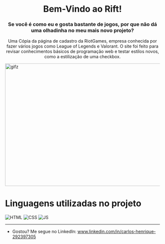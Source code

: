 <h1 align="center" style="border=none">Bem-Vindo ao Rift!</h1>

<h3 align="center">Se você é como eu e gosta bastante de jogos, por que não dá uma olhadinha no meu mais novo projeto?</h3>

<p align="center">Uma Cópia da página de cadastro da RiotGames, empresa conhecida por fazer vários jogos como League of Legends e Valorant. O site foi feito para revisar conhecimentos básicos de programação web e testar estilos novos, como a estilização de uma checkbox.</p>

<img align="center" alt="gifz" height="400" width="1000em" src="https://cdn1.epicgames.com/offer/24b9b5e323bc40eea252a10cdd3b2f10/EGS_LeagueofLegends_RiotGames_S1_2560x1440-80471666c140f790f28dff68d72c384b"/> 

# Linguagens utilizadas no projeto

<div style="display:inline-block">
<img align="center" src="https://img.shields.io/badge/HTML5-E34F26?style=for-the-badge&logo=html5&logoColor=white" alt="HTML"/>
<img align="center" src="https://img.shields.io/badge/CSS3-1572B6?style=for-the-badge&logo=css3&logoColor=white" alt="CSS"/>
<img align="center" src="https://img.shields.io/badge/JavaScript-323330?style=for-the-badge&logo=javascript&logoColor=F7DF1E" alt="JS"/>
</div>

---

- Gostou? Me segue no LinkedIn: www.linkedin.com/in/carlos-henrique-292397305

